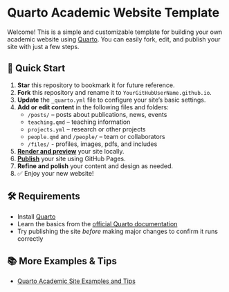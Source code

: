 # Quarto Academic Website Template

Welcome! This is a simple and customizable template for building your own academic website using [Quarto](https://quarto.org/). You can easily fork, edit, and publish your site with just a few steps.

## 🚀 Quick Start

1. **Star** this repository to bookmark it for future reference.  
1. **Fork** this repository and rename it to `YourGitHubUserName.github.io`.  
1. **Update** the `_quarto.yml` file to configure your site’s basic settings.  
1. **Add or edit content** in the following files and folders:
   - `/posts/` – posts about publications, news, events  
   - `teaching.qmd` – teaching information  
   - `projects.yml` – research or other projects  
   - `people.qmd` and `/people/` – team or collaborators  
   - `/files/` - profiles, images, pdfs, and includes 
1. [**Render and preview**](https://quarto.org/docs/websites/) your site locally.  
1. [**Publish**](https://quarto.org/docs/publishing/github-pages.html) your site using GitHub Pages.  
1. **Refine and polish** your content and design as needed.  
1. ✅ Enjoy your new website!

## 🛠 Requirements

- Install [Quarto](https://quarto.org/docs/get-started/)
- Learn the basics from the [official Quarto documentation](https://quarto.org/docs/guide/)
- Try publishing the site *before* making major changes to confirm it runs correctly

## 📚 More Examples & Tips

- [Quarto Academic Site Examples and Tips](https://drganghe.github.io/quarto-academic-site-examples.html)